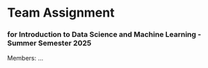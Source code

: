 # Team Assignment
### for Introduction to Data Science and Machine Learning - Summer Semester 2025

Members: …
